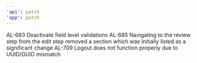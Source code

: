 ```yaml
---
'api': patch
'app': patch
---
```


AL-683 Deactivate field level validations
AL-685 Navigating to the review step from the edit step removed a section which was initially listed as a significant change
AL-709 Logout does not function properly due to UUID/GUID mismatch
